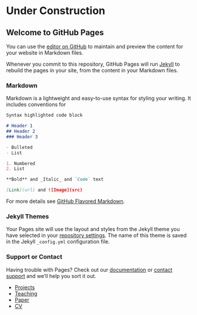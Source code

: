 # Under Construction
## Welcome to GitHub Pages

You can use the [editor on GitHub](https://github.com/mdhasan2/autocyber/edit/main/README.md) to maintain and preview the content for your website in Markdown files.

Whenever you commit to this repository, GitHub Pages will run [Jekyll](https://jekyllrb.com/) to rebuild the pages in your site, from the content in your Markdown files.

### Markdown

Markdown is a lightweight and easy-to-use syntax for styling your writing. It includes conventions for

```markdown
Syntax highlighted code block

# Header 1
## Header 2
### Header 3

- Bulleted
- List

1. Numbered
2. List

**Bold** and _Italic_ and `Code` text

[Link](url) and ![Image](src)
```
For more details see [GitHub Flavored Markdown](https://guides.github.com/features/mastering-markdown/).

### Jekyll Themes

Your Pages site will use the layout and styles from the Jekyll theme you have selected in your [repository settings](https://github.com/mdhasan2/autocyber/settings/pages). The name of this theme is saved in the Jekyll `_config.yml` configuration file.

### Support or Contact

Having trouble with Pages? Check out our [documentation](https://docs.github.com/categories/github-pages-basics/) or [contact support](https://support.github.com/contact) and we’ll help you sort it out.

- [Projects](https://github.com/mdhasan2/autocyber/settings/pages)
- [Teaching](https://github.com/mdhasan2/autocyber/settings/pages)
- [Paper](https://github.com/mdhasan2/autocyber/settings/pages)
- [CV](https://github.com/mdhasan2/autocyber/settings/pages)

